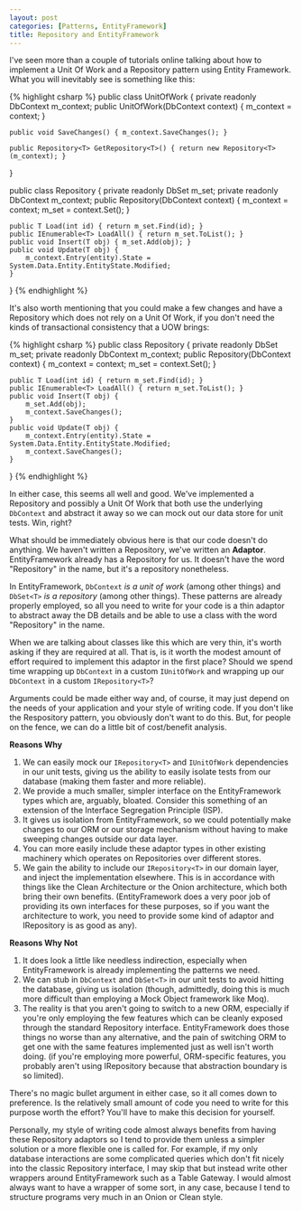 ```yaml
---
layout: post
categories: [Patterns, EntityFramework]
title: Repository and EntityFramework
---
```


I've seen more than a couple of tutorials online talking about how to implement a Unit Of Work and
a Repository pattern using Entity Framework. What you will inevitably see is something like this:

{% highlight csharp %}
public class UnitOfWork {
    private readonly DbContext m_context;
    public UnitOfWork(DbContext context) { m_context = context; }

    public void SaveChanges() { m_context.SaveChanges(); }

    public Repository<T> GetRepository<T>() { return new Repository<T>(m_context); }
}

public class Repository<T> {
    private readonly DbSet<T> m_set;
    private readonly DbContext m_context;
    public Repository(DbContext context) {
        m_context = context;
        m_set = context.Set<T>();
    }

    public T Load(int id) { return m_set.Find(id); }
    public IEnumerable<T> LoadAll() { return m_set.ToList(); }
    public void Insert(T obj) { m_set.Add(obj); }
    public void Update(T obj) {
        m_context.Entry(entity).State = System.Data.Entity.EntityState.Modified;
    }
}
{% endhighlight %}

It's also worth mentioning that you could make a few changes and have a Repository which does not
rely on a Unit Of Work, if you don't need the kinds of transactional consistency that a UOW brings:

{% highlight csharp %}
public class Repository<T> {
    private readonly DbSet<T> m_set;
    private readonly DbContext m_context;
    public Repository(DbContext context) {
        m_context = context;
        m_set = context.Set<T>();
    }

    public T Load(int id) { return m_set.Find(id); }
    public IEnumerable<T> LoadAll() { return m_set.ToList(); }
    public void Insert(T obj) {
        m_set.Add(obj);
        m_context.SaveChanges();
    }
    public void Update(T obj) {
        m_context.Entry(entity).State = System.Data.Entity.EntityState.Modified;
        m_context.SaveChanges();
    }
}
{% endhighlight %}

In either case, this seems all well and good. We've implemented a Repository and possibly a Unit Of
Work that both use the underlying `DbContext` and abstract it away so we can mock out our data store
for unit tests. Win, right?

What should be immediately obvious here is that our code doesn't do anything. We haven't written
a Repository, we've written an **Adaptor**. EntityFramework already has a Repository for us. It
doesn't have the word "Repository" in the name, but it's a repository nonetheless.

In EntityFramework, `DbContext` *is a unit of work* (among other things) and `DbSet<T>` *is a
repository* (among other things). These patterns are already properly employed, so all you need to
write for your code is a thin adaptor to abstract away the DB details and be able to use a class
with the word "Repository" in the name.

When we are talking about classes like this which are very thin, it's worth asking if they are
required at all. That is, is it worth the modest amount of effort required to implement this adaptor
in the first place? Should we spend time wrapping up `DbContext` in a custom `IUnitOfWork` and
wrapping up our `DbContext` in a custom `IRepository<T>`?

Arguments could be made either way and, of course, it may just depend on the needs of your
application and your style of writing code. If you don't like the Respository pattern, you obviously
don't want to do this. But, for people on the fence, we can do a little bit of cost/benefit
analysis.

**Reasons Why**

1. We can easily mock our `IRepository<T>` and `IUnitOfWork` dependencies in our unit tests, giving
   us the ability to easily isolate tests from our database (making them faster and more reliable).
2. We provide a much smaller, simpler interface on the EntityFramework types which are, arguably,
   bloated. Consider this something of an extension of the Interface Segregation Principle (ISP).
3. It gives us isolation from EntityFramework, so we could potentially make changes to our ORM or
   our storage mechanism without having to make sweeping changes outside our data layer.
4. You can more easily include these adaptor types in other existing machinery which operates on
   Repositories over different stores.
5. We gain the ability to include our `IRepository<T>` in our domain layer, and inject the
   implementation elsewhere. This is in accordance with things like the Clean Architecture or the
   Onion architecture, which both bring their own benefits. (EntityFramework does a very poor job
   of providing its own interfaces for these purposes, so if you want the architecture to work, you
   need to provide some kind of adaptor and IRepository is as good as any).

**Reasons Why Not**

1. It does look a little like needless indirection, especially when EntityFramework is already
   implementing the patterns we need.
2. We can stub in `DbContext` and `DbSet<T>` in our unit tests to avoid hitting the database, giving
   us isolation (though, admittedly, doing this is much more difficult than employing a Mock Object
   framework like Moq).
3. The reality is that you aren't going to switch to a new ORM, especially if you're only employing
   the few features which can be cleanly exposed through the standard Repository interface.
   EntityFramework does those things no worse than any alternative, and the pain of switching ORM
   to get one with the same features implemented just as well isn't worth doing. (if you're
   employing more powerful, ORM-specific features, you probably aren't using IRepository because
   that abstraction boundary is so limited).

There's no magic bullet argument in either case, so it all comes down to preference. Is the
relatively small amount of code you need to write for this purpose worth the effort? You'll have to
make this decision for yourself.

Personally, my style of writing code almost always benefits from having these Repository adaptors
so I tend to provide them unless a simpler solution or a more flexible one is called for. For
example, if my only database interactions are some complicated queries which don't fit nicely into
the classic Repository interface, I may skip that but instead write other wrappers around
EntityFramework such as a Table Gateway. I would almost always want to have a wrapper of some sort,
in any case, because I tend to structure programs very much in an Onion or Clean style.
